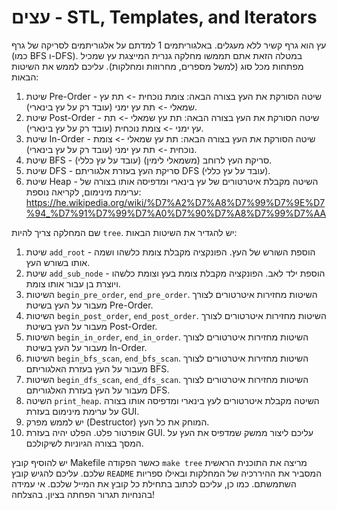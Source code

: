 # עצים - STL, Templates, and Iterators
עץ הוא גרף קשיר ללא מעגלים. באלגוריתמים 1 למדתם על אלגוריתמים לסריקה של גרף (כמו BFS ו-DFS).
במטלה הזאת אתם תממשו מחלקה גנרית המייצגת עץ שמכיל מפתחות מכל סוג (למשל מספרים, מחרוזות ומחלקות). 
עליכם לממש את השיטות הבאות:
1. שיטת Pre-Order - שיטה הסורקת את העץ בצורה הבאה: צומת נוכחית -> תת עץ שמאלי -> תת עץ ימני (עובד רק על עץ בינארי).
2. שיטת Post-Order - שיטה הסורקת את העץ בצורה הבאה: תת עץ שמאלי -> תת עץ ימני -> צומת נוכחית (עובד רק על עץ בינארי).
3. שיטת In-Order  - שיטה הסורקת את העץ בצורה הבאה: תת עץ שמאלי -> צומת נוכחית -> תת עץ ימני (עובד רק על עץ בינארי).
4. שיטת BFS - סריקת העץ לרוחב (משמאלי לימין) (עובד על עץ כללי).
5. שיטת DFS - סריקת העץ בעזרת אלגוריתם DFS (עובד על עץ כללי).
6. שיטת Heap - השיטה מקבלת איטרטורים של עץ בינארי ומדפיסה אותו בצורה של ערימת מינימום, לקריאה נוספת: https://he.wikipedia.org/wiki/%D7%A2%D7%A8%D7%99%D7%9E%D7%94_%D7%91%D7%99%D7%A0%D7%90%D7%A8%D7%99%D7%AA 

שם המחלקה צריך להיות `tree`. יש להגדיר את השיטות הבאות:
1. שיטת `add_root` - הוספת השורש של העץ. הפונקציה מקבלת צומת כלשהו ושמה אותו בשורש העץ.
2. שיטת `add_sub_node` - הוספת ילד לאב. הפונקציה מקבלת צומת בעץ וצומת כלשהו ויוצרת בן עבור אותו צומת.
3. השיטות `begin_pre_order`, `end_pre_order`. השיטות מחזירות איטרטורים לצורך מעבור על העץ בשיטת Pre-Order.
4. השיטות `begin_post_order`, `end_post_order`. השיטות מחזירות איטרטורים לצורך מעבור על העץ בשיטת Post-Order.
5. השיטות `begin_in_order`, `end_in_order`. השיטות מחזירות איטרטורים לצורך מעבור על העץ בשיטת In-Order.
6. השיטות `begin_bfs_scan`, `end_bfs_scan`. השיטות מחזירות איטרטורים לצורך מעבור על העץ בעזרת האלגוריתם BFS.
7. השיטות `begin_dfs_scan`, `end_dfs_scan`. השיטות מחזירות איטרטורים לצורך מעבור על העץ בעזרת האלגוריתם DFS.
8. השיטה `print_heap`. השיטה מקבלת איטרטורים לעץ בינארי ומדפיסה אותו בצורה על ערימת מינימום בעזרת GUI.
9. יש לממש מפרק (Destructor) המוחק את כל העץ.
10. אופרטור פלט. הפלט יהיה בעזרת GUI. עליכם ליצור ממשק שמדפיס את העץ על המסך בצורה הגיוניות לשיקולכם.

יש להוסיף קובץ Makefile כאשר הפקודה `make tree` מריצה את התוכנית הראשית שלכם. עליכם להגיש קובץ `README` המסביר את ההיררכיה של המחלקות ובאילו ספריות השתמשתם.
כמו כן, עליכם לכתוב בתחילת כל קובץ את המייל שלכם. אי עמידה בהנחיות תגרור הפחתה בציון.
בהצלחה!
   
